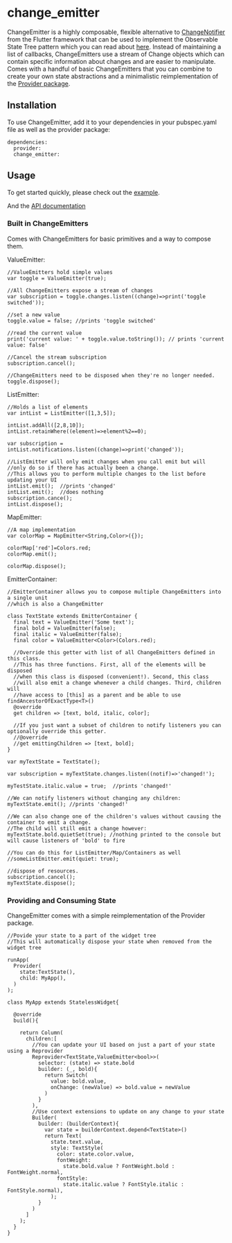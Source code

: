 # change_emitter
 
ChangeEmitter is a highly composable, flexible alternative to [ChangeNotifier](https://api.flutter.dev/flutter/foundation/ChangeNotifier-class.html) from the Flutter framework that can be used to implement the Observable State Tree pattern which you can read about [here](https://jonathanaird.medium.com/observable-state-trees-a-state-management-pattern-for-flutter-2e5e1c5bc46a). Instead of maintaining a list of callbacks, ChangeEmitters use a stream of Change objects which can contain specific information about changes and are easier to manipulate. Comes with a handful of basic ChangeEmitters that you can combine to create your own state abstractions and a minimalistic reimplementation of the [Provider package](https://github.com/rrousselGit/provider).

## Installation  
To use ChangeEmitter, add it to your dependencies in your pubspec.yaml file as well as the provider package: 
```
dependencies:
  provider:
  change_emitter:
``` 


## Usage 
To get started quickly, please check out the [example](https://github.com/jonaird/change_emitter/tree/master/example/lib). 
 
And the [API documentation](https://pub.dev/documentation/change_emitter/latest/change_emitter/change_emitter-library.html)

### Built in ChangeEmitters
  
Comes with ChangeEmitters for basic primitives and a way to compose them.

ValueEmitter:  
```
//ValueEmitters hold simple values
var toggle = ValueEmitter(true);

//All ChangeEmitters expose a stream of changes
var subscription = toggle.changes.listen((change)=>print('toggle switched'));

//set a new value
toggle.value = false; //prints 'toggle switched'

//read the current value
print('current value: ' + toggle.value.toString()); // prints 'current value: false'

//Cancel the stream subscription
subscription.cancel();

//ChangeEmitters need to be disposed when they're no longer needed.
toggle.dispose(); 
```
  
ListEmitter:  
```
//Holds a list of elements  
var intList = ListEmitter([1,3,5]);  

intList.addAll([2,8,10]);
intList.retainWhere((element)=>element%2==0);  
  
var subscription = intList.notifications.listen((change)=>print('changed'));

//ListEmitter will only emit changes when you call emit but will
//only do so if there has actually been a change.
//This allows you to perform multiple changes to the list before updating your UI
intList.emit();  //prints 'changed'
intList.emit();  //does nothing
subscription.cance();
intList.dispose();  
```  
  
MapEmitter:  
```
//A map implementation
var colorMap = MapEmitter<String,Color>({});  

colorMap['red']=Colors.red;  
colorMap.emit();  
  
colorMap.dispose();
```  
  
EmitterContainer:  
```
//EmitterContainer allows you to compose multiple ChangeEmitters into a single unit
//which is also a ChangeEmitter 

class TextState extends EmitterContainer {
  final text = ValueEmitter('Some text');  
  final bold = ValueEmitter(false);  
  final italic = ValueEmitter(false);  
  final color = ValueEmitter<Color>(Colors.red);  
    
  //Override this getter with list of all ChangeEmitters defined in this class.  
  //This has three functions. First, all of the elements will be disposed  
  //when this class is disposed (convenient!). Second, this class 
  //will also emit a change whenever a child changes. Third, children will
  //have access to [this] as a parent and be able to use findAncestorOfExactType<T>()
  @override  
  get children => [text, bold, italic, color];  
  
  //If you just want a subset of children to notify listeners you can optionally override this getter.   
  //@override  
  //get emittingChildren => [text, bold];  
}  
  
var myTextState = TextState();  
  
var subscription = myTextState.changes.listen((notif)=>'changed!');  
  
myTestState.italic.value = true;  //prints 'changed!'
  
//We can notify listeners without changing any children:  
myTextState.emit(); //prints 'changed!' 
  
//We can also change one of the children's values without causing the container to emit a change.
//The child will still emit a change however:  
myTextState.bold.quietSet(true); //nothing printed to the console but will cause listeners of 'bold' to fire
  
//You can do this for ListEmitter/Map/Containers as well
//someListEmitter.emit(quiet: true);
  
//dispose of resources. 
subscription.cancel();
myTextState.dispose();
```  
  
### Providing and Consuming State  
ChangeEmitter comes with a simple reimplementation of the Provider package.  
  
```
//Povide your state to a part of the widget tree
//This will automatically dispose your state when removed from the widget tree

runApp(  
  Provider(  
    state:TextState(),  
    child: MyApp(),  
  )  
);  
  
class MyApp extends StatelessWidget{

  @override
  build(){

    return Column(
      children:[
        //You can update your UI based on just a part of your state using a Reprovider  
        Reprovider<TextState,ValueEmitter<bool>>(  
          selector: (state) => state.bold  
          builder: (_, bold){  
            return Switch(  
              value: bold.value,  
              onChange: (newValue) => bold.value = newValue  
            )  
          }  
        ),  
        //Use context extensions to update on any change to your state  
        Builder(  
          builder: (builderContext){  
            var state = builderContext.depend<TextState>()
            return Text(  
              state.text.value,  
              style: TextStyle(  
                color: state.color.value,
                fontWeight:  
                  state.bold.value ? FontWeight.bold : FontWeight.normal,  
                fontStyle:  
                  state.italic.value ? FontStyle.italic : FontStyle.normal),  
              );  
          }  
        )  
      ]  
    );  
  }  
}  
```




